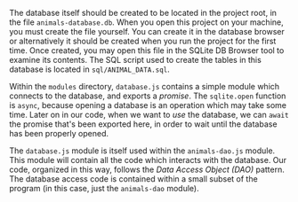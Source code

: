 The database itself should be created to be located in the project root, in the file `animals-database.db`. When you open this project on your machine, you must create the file yourself. You can create it in the database browser or alternatively it should be created when you run the project for the first time. Once created, you may open this file in the SQLite DB Browser tool to examine its contents. The SQL script used to create the tables in this database is located in `sql/ANIMAL_DATA.sql`.

Within the `modules` directory, `database.js` contains a simple module which connects to the database, and exports a *promise*. The `sqlite.open` function is `async`, because opening a database is an operation which may take some time. Later on in our code, when we want to *use* the database, we can `await` the promise that's been exported here, in order to wait until the database has been properly opened.

The `database.js` module is itself used within the `animals-dao.js` module. This module will contain all the code which interacts with the database. Our code, organized in this way, follows the *Data Access Object (DAO)* pattern. The database access code is contained within a small subset of the program (in this case, just the `animals-dao` module). 
